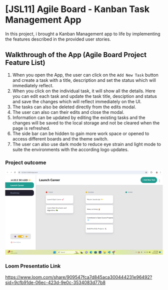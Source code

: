 # [JSL11] Agile Board - Kanban Task Management App

In this project, i brought a Kanban Management app to life by implementing the features described in the provided user stories.

## Walkthrough of the App (Agile Board Project Feature List)

1. When you open the App, the user can click on the `Add New Task` button and create a task with a title, description and set the status which will immediately reflect.
2. When you click on the individual task, it will show all the details. Here you can edit each task and update the task title, desciption and status and save the changes which will reflect immediately on the UI.
3. The tasks can also be deleted directly from the edits modal.
4. The user can also can their edits and close the modal.
5. Information can be updated by editing the existing tasks and the changes will be saved to the local storage and not be cleared when the page is refreshed.
6. The side bar can be hidden to gain more work space or opened to access different boards and the theme switch.
7. The user can also use dark mode to reduce eye strain and light mode to suite the environments with the according logo updates.

### Project outcome

![alt text](MyJSL11.png)

### Loom Presentatio Link

https://www.loom.com/share/909547fca7d845aca300444231e96492?sid=9cfb91de-06ec-423d-9e0c-3534083d77b8
